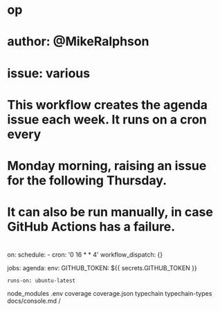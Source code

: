 # op
# author: @MikeRalphson
# issue: various

#
# This workflow creates the agenda issue each week. It runs on a cron every
# Monday morning, raising an issue for the following Thursday.
# It can also be run manually, in case GitHub Actions has a failure.
#

on:
  schedule:
    - cron: '0 16 * * 4'
  workflow_dispatch: {}
  
jobs:
  agenda:
    env:
      GITHUB_TOKEN: ${{ secrets.GITHUB_TOKEN }}

    runs-on: ubuntu-latest
node_modules
.env
coverage
coverage.json
typechain
typechain-types
docs/console.md
/
